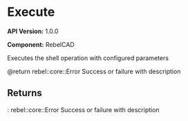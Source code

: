# Execute

**API Version:** 1.0.0

**Component:** RebelCAD

Executes the shell operation with configured parameters

@return rebel::core::Error Success or failure with description

## Returns

: rebel::core::Error Success or failure with description

